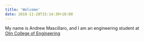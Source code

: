 ```yaml
---
title: 'Welcome'
date: 2018-11-28T15:14:39+10:00
---
```


My name is Andrew Mascillaro, and I am an engineering student at\
[Olin College of Engineering](https://www.olin.edu)
